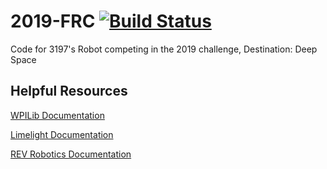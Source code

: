 # 2019-FRC [![Build Status](https://travis-ci.org/frc3197/2019-FRC.svg?branch=master)](https://travis-ci.org/frc3197/2019-FRC)
Code for 3197's Robot competing in the 2019 challenge, Destination: Deep Space

## Helpful Resources
[WPILib Documentation](http://first.wpi.edu/FRC/roborio/release/docs/java/)

[Limelight Documentation](http://docs.limelightvision.io/en/latest/)

[REV Robotics Documentation](http://www.revrobotics.com/content/sw/max/sw-docs/java/com/revrobotics/package-summary.html)